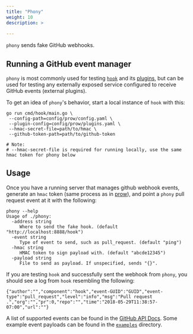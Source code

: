 ```yaml
---
title: "Phony"
weight: 10
description: >
  
---
```


`phony` sends fake GitHub webhooks.

## Running a GitHub event manager

`phony` is most commonly used for testing [`hook`](/docs/components/core/hook/) and its [plugins](/docs/components/plugins/), but can be used for testing any externally exposed service configured to receive GitHub events (external plugins).

To get an idea of `phony`'s behavior, start a local instance of `hook` with
this:

```
go run cmd/hook/main.go \
 --config-path=config/prow/config.yaml \
 --plugin-config=config/prow/plugins.yaml \
 --hmac-secret-file=path/to/hmac \
 --github-token-path=path/to/github-token

# Note:
# --hmac-secret-file is required for running locally, use the same hmac token for phony below
```

## Usage

Once you have a running server that manages github webhook events, generate an
`hmac` token (same process as in [prow](/docs/overview/)), and point a `phony` pull
request event at it with the following:

```
phony --help
Usage of ./phony:
  -address string
     Where to send the fake hook. (default "http://localhost:8888/hook")
  -event string
     Type of event to send, such as pull_request. (default "ping")
  -hmac string
     HMAC token to sign payload with. (default "abcde12345")
  -payload string
     File to send as payload. If unspecified, sends "{}".
```

If you are testing `hook` and successfully sent the webhook from `phony`, you should see a log from `hook` resembling the following:

```
{"author":"","component":"hook","event-GUID":"GUID","event-type":"pull_request","level":"info","msg":"Pull request .","org":"","pr":0,"repo":"","time":"2018-05-29T11:38:57-07:00","url":""}
```

A list of supported events can be found in the [GitHub API Docs](https://developer.github.com/v3/activity/events/types/). Some example event payloads can be found in the [`examples`](https://github.com/kubernetes-sigs/prow/tree/main/prow/cmd/phony/examples) directory.
